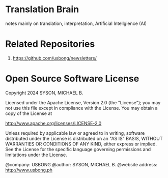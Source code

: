 # Translation Brain

notes mainly on translation, interpretation, Artificial Intellgience (AI)

# Related Repositories

1) https://github.com/usbong/newsletters/

# Open Source Software License

Copyright 2024 SYSON, MICHAEL B.

Licensed under the Apache License, Version 2.0 (the "License"); you may not use this file except in compliance with the License. You may obtain a copy of the License at

http://www.apache.org/licenses/LICENSE-2.0

Unless required by applicable law or agreed to in writing, software distributed under the License is distributed on an "AS IS" BASIS, WITHOUT WARRANTIES OR CONDITIONS OF ANY KIND, either express or implied. See the License for the specific language governing permissions and limitations under the License.

@company: USBONG
@author: SYSON, MICHAEL B.
@website address: http://www.usbong.ph
